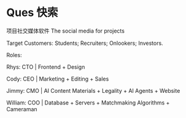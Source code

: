 # Ques 快索


项目社交媒体软件 The social media for projects


Target Customers: Students; Recruiters; Onlookers; Investors.


Roles:


Rhys: CTO | Frontend + Design


Cody: CEO | Marketing + Editing + Sales


Jimmy: CMO | AI Content Materials + Legality + AI Agents + Website


William: COO | Database + Servers + Matchmaking Algorithms + Cameraman
